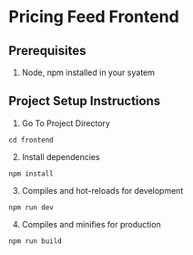 # Pricing Feed Frontend

## Prerequisites
1. Node, npm installed in your syatem
## Project Setup Instructions

1. Go To Project Directory
```
cd frontend
```
2. Install dependencies
```
npm install
```

3. Compiles and hot-reloads for development
```
npm run dev
```

4. Compiles and minifies for production
```
npm run build
```